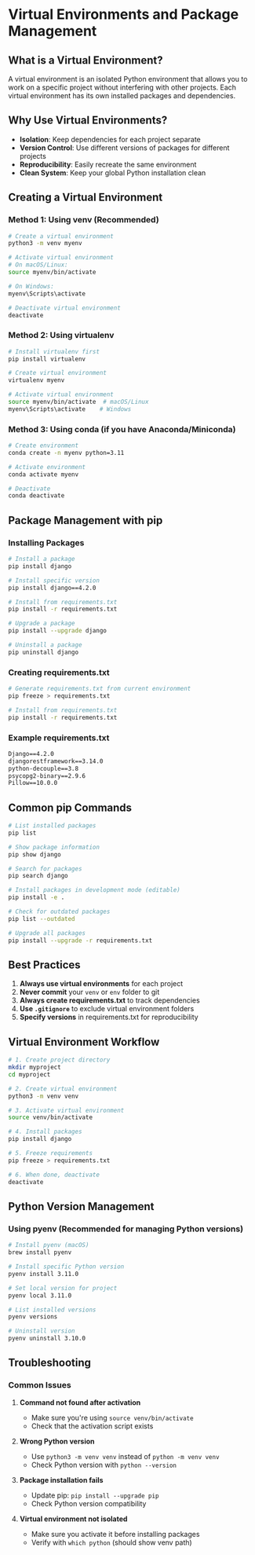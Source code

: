 # Virtual Environments and Package Management

## What is a Virtual Environment?

A virtual environment is an isolated Python environment that allows you to work on a specific project without interfering with other projects. Each virtual environment has its own installed packages and dependencies.

## Why Use Virtual Environments?

- **Isolation**: Keep dependencies for each project separate
- **Version Control**: Use different versions of packages for different projects
- **Reproducibility**: Easily recreate the same environment
- **Clean System**: Keep your global Python installation clean

## Creating a Virtual Environment

### Method 1: Using venv (Recommended)

```bash
# Create a virtual environment
python3 -m venv myenv

# Activate virtual environment
# On macOS/Linux:
source myenv/bin/activate

# On Windows:
myenv\Scripts\activate

# Deactivate virtual environment
deactivate
```

### Method 2: Using virtualenv

```bash
# Install virtualenv first
pip install virtualenv

# Create virtual environment
virtualenv myenv

# Activate virtual environment
source myenv/bin/activate  # macOS/Linux
myenv\Scripts\activate    # Windows
```

### Method 3: Using conda (if you have Anaconda/Miniconda)

```bash
# Create environment
conda create -n myenv python=3.11

# Activate environment
conda activate myenv

# Deactivate
conda deactivate
```

## Package Management with pip

### Installing Packages

```bash
# Install a package
pip install django

# Install specific version
pip install django==4.2.0

# Install from requirements.txt
pip install -r requirements.txt

# Upgrade a package
pip install --upgrade django

# Uninstall a package
pip uninstall django
```

### Creating requirements.txt

```bash
# Generate requirements.txt from current environment
pip freeze > requirements.txt

# Install from requirements.txt
pip install -r requirements.txt
```

### Example requirements.txt

```txt
Django==4.2.0
djangorestframework==3.14.0
python-decouple==3.8
psycopg2-binary==2.9.6
Pillow==10.0.0
```

## Common pip Commands

```bash
# List installed packages
pip list

# Show package information
pip show django

# Search for packages
pip search django

# Install packages in development mode (editable)
pip install -e .

# Check for outdated packages
pip list --outdated

# Upgrade all packages
pip install --upgrade -r requirements.txt
```

## Best Practices

1. **Always use virtual environments** for each project
2. **Never commit** your `venv` or `env` folder to git
3. **Always create requirements.txt** to track dependencies
4. **Use `.gitignore`** to exclude virtual environment folders
5. **Specify versions** in requirements.txt for reproducibility

## Virtual Environment Workflow

```bash
# 1. Create project directory
mkdir myproject
cd myproject

# 2. Create virtual environment
python3 -m venv venv

# 3. Activate virtual environment
source venv/bin/activate

# 4. Install packages
pip install django

# 5. Freeze requirements
pip freeze > requirements.txt

# 6. When done, deactivate
deactivate
```

## Python Version Management

### Using pyenv (Recommended for managing Python versions)

```bash
# Install pyenv (macOS)
brew install pyenv

# Install specific Python version
pyenv install 3.11.0

# Set local version for project
pyenv local 3.11.0

# List installed versions
pyenv versions

# Uninstall version
pyenv uninstall 3.10.0
```

## Troubleshooting

### Common Issues

1. **Command not found after activation**
   - Make sure you're using `source venv/bin/activate`
   - Check that the activation script exists

2. **Wrong Python version**
   - Use `python3 -m venv venv` instead of `python -m venv venv`
   - Check Python version with `python --version`

3. **Package installation fails**
   - Update pip: `pip install --upgrade pip`
   - Check Python version compatibility

4. **Virtual environment not isolated**
   - Make sure you activate it before installing packages
   - Verify with `which python` (should show venv path)


